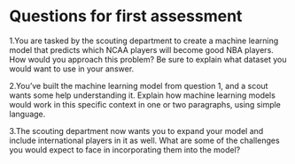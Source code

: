 # Questions for first assessment

1.You are tasked by the scouting department to create a machine learning model that predicts which NCAA players will become good NBA players.  How would you approach this problem? Be sure to explain what dataset you would want to use in your answer. 

2.You’ve built the machine learning model from question 1, and a scout wants some help understanding it. Explain how machine learning models would work in this specific context in one or two paragraphs, using simple language. 

3.The scouting department now wants you to expand your model and include international players in it as well. What are some of the challenges you would expect to face in incorporating them into the model? 
